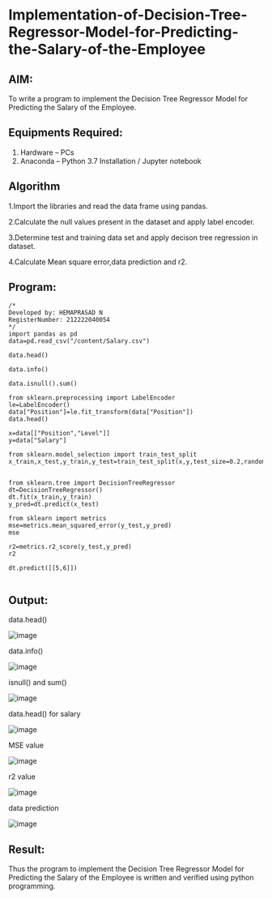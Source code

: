 # Implementation-of-Decision-Tree-Regressor-Model-for-Predicting-the-Salary-of-the-Employee

## AIM:
To write a program to implement the Decision Tree Regressor Model for Predicting the Salary of the Employee.

## Equipments Required:
1. Hardware – PCs
2. Anaconda – Python 3.7 Installation / Jupyter notebook

## Algorithm
1.Import the libraries and read the data frame using pandas.


2.Calculate the null values present in the dataset and apply label encoder.


3.Determine test and training data set and apply decison tree regression in dataset.


4.Calculate Mean square error,data prediction and r2.

## Program:
```
/*
Developed by: HEMAPRASAD N
RegisterNumber: 212222040054
*/
import pandas as pd
data=pd.read_csv("/content/Salary.csv")

data.head()

data.info()

data.isnull().sum()

from sklearn.preprocessing import LabelEncoder
le=LabelEncoder()
data["Position"]=le.fit_transform(data["Position"])
data.head()

x=data[["Position","Level"]]
y=data["Salary"]

from sklearn.model_selection import train_test_split
x_train,x_test,y_train,y_test=train_test_split(x,y,test_size=0.2,random_state=2)


from sklearn.tree import DecisionTreeRegressor
dt=DecisionTreeRegressor()
dt.fit(x_train,y_train)
y_pred=dt.predict(x_test)

from sklearn import metrics
mse=metrics.mean_squared_error(y_test,y_pred)
mse

r2=metrics.r2_score(y_test,y_pred)
r2

dt.predict([[5,6]])
  
```


## Output:
data.head()


![image](https://github.com/Hemaprasad-N/Implementation-of-Decision-Tree-Regressor-Model-for-Predicting-the-Salary-of-the-Employee/assets/135933397/7d2c7db8-a5d5-4705-b3e2-53d2c484c0da)


data.info()


![image](https://github.com/Hemaprasad-N/Implementation-of-Decision-Tree-Regressor-Model-for-Predicting-the-Salary-of-the-Employee/assets/135933397/6912db9e-d772-45aa-b46e-12bfb457cda7)


isnull() and sum()


![image](https://github.com/Hemaprasad-N/Implementation-of-Decision-Tree-Regressor-Model-for-Predicting-the-Salary-of-the-Employee/assets/135933397/069ff2ca-a6c1-402b-afd8-734b8cdc5c73)


data.head() for salary


![image](https://github.com/Hemaprasad-N/Implementation-of-Decision-Tree-Regressor-Model-for-Predicting-the-Salary-of-the-Employee/assets/135933397/d2272561-4219-4011-b8f0-7e3567dfe3fe)


MSE value


![image](https://github.com/Hemaprasad-N/Implementation-of-Decision-Tree-Regressor-Model-for-Predicting-the-Salary-of-the-Employee/assets/135933397/7b1b398e-fe74-4d55-b6ee-a62ca2ac5ed0)


r2 value


![image](https://github.com/Hemaprasad-N/Implementation-of-Decision-Tree-Regressor-Model-for-Predicting-the-Salary-of-the-Employee/assets/135933397/9e8e1eee-2a83-4338-bfb0-79137166f5c5)


data prediction



![image](https://github.com/Hemaprasad-N/Implementation-of-Decision-Tree-Regressor-Model-for-Predicting-the-Salary-of-the-Employee/assets/135933397/3f46d904-3fb8-4e82-8d92-ee4ac12ab54c)



## Result:
Thus the program to implement the Decision Tree Regressor Model for Predicting the Salary of the Employee is written and verified using python programming.

